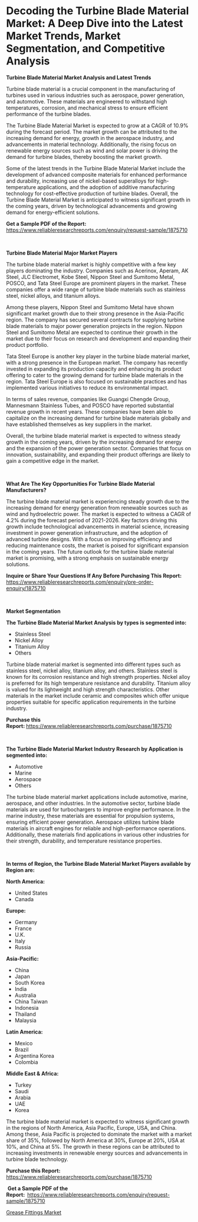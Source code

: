 <p><h1>Decoding the Turbine Blade Material Market: A Deep Dive into the Latest Market Trends, Market Segmentation, and Competitive Analysis</h1></p><p><strong>Turbine Blade Material Market Analysis and Latest Trends</strong></p>
<p><p>Turbine blade material is a crucial component in the manufacturing of turbines used in various industries such as aerospace, power generation, and automotive. These materials are engineered to withstand high temperatures, corrosion, and mechanical stress to ensure efficient performance of the turbine blades.</p><p>The Turbine Blade Material Market is expected to grow at a CAGR of 10.9% during the forecast period. The market growth can be attributed to the increasing demand for energy, growth in the aerospace industry, and advancements in material technology. Additionally, the rising focus on renewable energy sources such as wind and solar power is driving the demand for turbine blades, thereby boosting the market growth.</p><p>Some of the latest trends in the Turbine Blade Material Market include the development of advanced composite materials for enhanced performance and durability, increasing use of nickel-based superalloys for high-temperature applications, and the adoption of additive manufacturing technology for cost-effective production of turbine blades. Overall, the Turbine Blade Material Market is anticipated to witness significant growth in the coming years, driven by technological advancements and growing demand for energy-efficient solutions.</p></p>
<p><strong>Get a Sample PDF of the Report:&nbsp;</strong> <a href="https://www.reliableresearchreports.com/enquiry/request-sample/1875710">https://www.reliableresearchreports.com/enquiry/request-sample/1875710</a></p>
<p>&nbsp;</p>
<p><strong>Turbine Blade Material Major Market Players</strong></p>
<p><p>The turbine blade material market is highly competitive with a few key players dominating the industry. Companies such as Acerinox, Aperam, AK Steel, JLC Electromet, Kobe Steel, Nippon Steel and Sumitomo Metal, POSCO, and Tata Steel Europe are prominent players in the market. These companies offer a wide range of turbine blade materials such as stainless steel, nickel alloys, and titanium alloys.</p><p>Among these players, Nippon Steel and Sumitomo Metal have shown significant market growth due to their strong presence in the Asia-Pacific region. The company has secured several contracts for supplying turbine blade materials to major power generation projects in the region. Nippon Steel and Sumitomo Metal are expected to continue their growth in the market due to their focus on research and development and expanding their product portfolio.</p><p>Tata Steel Europe is another key player in the turbine blade material market, with a strong presence in the European market. The company has recently invested in expanding its production capacity and enhancing its product offering to cater to the growing demand for turbine blade materials in the region. Tata Steel Europe is also focused on sustainable practices and has implemented various initiatives to reduce its environmental impact.</p><p>In terms of sales revenue, companies like Guangxi Chengde Group, Mannesmann Stainless Tubes, and POSCO have reported substantial revenue growth in recent years. These companies have been able to capitalize on the increasing demand for turbine blade materials globally and have established themselves as key suppliers in the market.</p><p>Overall, the turbine blade material market is expected to witness steady growth in the coming years, driven by the increasing demand for energy and the expansion of the power generation sector. Companies that focus on innovation, sustainability, and expanding their product offerings are likely to gain a competitive edge in the market.</p></p>
<p>&nbsp;</p>
<p><strong>What Are The Key Opportunities For Turbine Blade Material Manufacturers?</strong></p>
<p><p>The turbine blade material market is experiencing steady growth due to the increasing demand for energy generation from renewable sources such as wind and hydroelectric power. The market is expected to witness a CAGR of 4.2% during the forecast period of 2021-2026. Key factors driving this growth include technological advancements in material science, increasing investment in power generation infrastructure, and the adoption of advanced turbine designs. With a focus on improving efficiency and reducing maintenance costs, the market is poised for significant expansion in the coming years. The future outlook for the turbine blade material market is promising, with a strong emphasis on sustainable energy solutions.</p></p>
<p><strong>Inquire or Share Your Questions If Any Before Purchasing This Report:</strong> <a href="https://www.reliableresearchreports.com/enquiry/pre-order-enquiry/1875710">https://www.reliableresearchreports.com/enquiry/pre-order-enquiry/1875710</a></p>
<p>&nbsp;</p>
<p><strong>Market Segmentation</strong></p>
<p><strong>The Turbine Blade Material Market Analysis by types is segmented into:</strong></p>
<p><ul><li>Stainless Steel</li><li>Nickel Alloy</li><li>Titanium Alloy</li><li>Others</li></ul></p>
<p><p>Turbine blade material market is segmented into different types such as stainless steel, nickel alloy, titanium alloy, and others. Stainless steel is known for its corrosion resistance and high strength properties. Nickel alloy is preferred for its high temperature resistance and durability. Titanium alloy is valued for its lightweight and high strength characteristics. Other materials in the market include ceramic and composites which offer unique properties suitable for specific application requirements in the turbine industry.</p></p>
<p><strong>Purchase this Report:&nbsp;</strong><a href="https://www.reliableresearchreports.com/purchase/1875710">https://www.reliableresearchreports.com/purchase/1875710</a></p>
<p>&nbsp;</p>
<p><strong>The Turbine Blade Material Market Industry Research by Application is segmented into:</strong></p>
<p><ul><li>Automotive</li><li>Marine</li><li>Aerospace</li><li>Others</li></ul></p>
<p><p>The turbine blade material market applications include automotive, marine, aerospace, and other industries. In the automotive sector, turbine blade materials are used for turbochargers to improve engine performance. In the marine industry, these materials are essential for propulsion systems, ensuring efficient power generation. Aerospace utilizes turbine blade materials in aircraft engines for reliable and high-performance operations. Additionally, these materials find applications in various other industries for their strength, durability, and temperature resistance properties.</p></p>
<p>&nbsp;</p>
<p><strong>In terms of Region, the Turbine Blade Material Market Players available by Region are:</strong></p>
<p>
    <p> <strong> North America: </strong>
        <ul>
            <li>United States</li>
            <li>Canada</li>
        </ul>
        </p> 
    <p> <strong> Europe: </strong>
        <ul>
            <li>Germany</li>
            <li>France</li>
            <li>U.K.</li>
            <li>Italy</li>
            <li>Russia</li>
        </ul>
        </p> 
    <p> <strong> Asia-Pacific: </strong>
        <ul>
            <li>China</li>
            <li>Japan</li>
            <li>South Korea</li>
            <li>India</li>
            <li>Australia</li>
            <li>China Taiwan</li>
            <li>Indonesia</li>
            <li>Thailand</li>
            <li>Malaysia</li>
        </ul>
        </p> 
    <p> <strong> Latin America: </strong>
        <ul>
            <li>Mexico</li>
            <li>Brazil</li>
            <li>Argentina Korea</li>
            <li>Colombia</li>
        </ul>
        </p> 
    <p> <strong> Middle East & Africa: </strong>
        <ul>
            <li>Turkey</li>
            <li>Saudi</li>
            <li>Arabia</li>
            <li>UAE</li>
            <li>Korea</li>
        </ul>
    </p>
    </p>
<p><p>The turbine blade material market is expected to witness significant growth in the regions of North America, Asia Pacific, Europe, USA, and China. Among these, Asia Pacific is projected to dominate the market with a market share of 35%, followed by North America at 30%, Europe at 20%, USA at 10%, and China at 5%. The growth in these regions can be attributed to increasing investments in renewable energy sources and advancements in turbine blade technology.</p></p>
<p><strong>Purchase this Report: </strong><a href="https://www.reliableresearchreports.com/purchase/1875710">https://www.reliableresearchreports.com/purchase/1875710</a></p>
<p>&nbsp;<strong>Get a Sample PDF of the Report:&nbsp;&nbsp;</strong><a href="https://www.reliableresearchreports.com/enquiry/request-sample/1875710">https://www.reliableresearchreports.com/enquiry/request-sample/1875710</a></p>
<p><strong></strong></p>
<p><p><a href="https://forested-sushi-9b0.notion.site/Grease-Fittings-Market-Size-Share-Trends-Analysis-Report-By-Material-By-Type-By-End-user-By-Re-1bb77c7a7b1c48519c2290f8ec23b550">Grease Fittings Market</a></p></p>